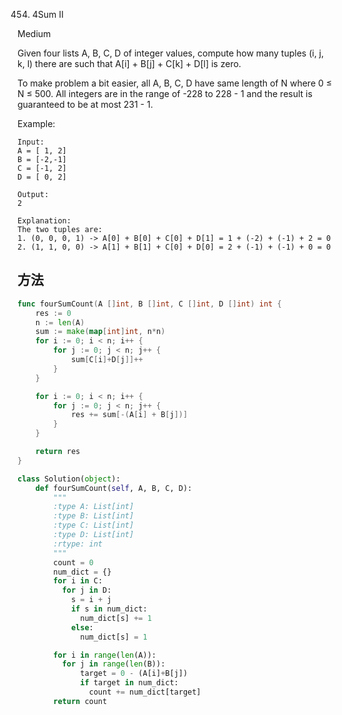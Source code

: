 454. 4Sum II


Medium


Given four lists A, B, C, D of integer values, compute how many tuples (i, j, k, l) there are such that A[i] + B[j] + C[k] + D[l] is zero.

To make problem a bit easier, all A, B, C, D have same length of N where 0 ≤ N ≤ 500. All integers are in the range of -228 to 228 - 1 and the result is guaranteed to be at most 231 - 1.

Example:

```
Input:
A = [ 1, 2]
B = [-2,-1]
C = [-1, 2]
D = [ 0, 2]

Output:
2

Explanation:
The two tuples are:
1. (0, 0, 0, 1) -> A[0] + B[0] + C[0] + D[1] = 1 + (-2) + (-1) + 2 = 0
2. (1, 1, 0, 0) -> A[1] + B[1] + C[0] + D[0] = 2 + (-1) + (-1) + 0 = 0
```

## 方法

```go
func fourSumCount(A []int, B []int, C []int, D []int) int {
    res := 0
	n := len(A)
	sum := make(map[int]int, n*n)
	for i := 0; i < n; i++ {
		for j := 0; j < n; j++ {
			sum[C[i]+D[j]]++
		}
	}

	for i := 0; i < n; i++ {
		for j := 0; j < n; j++ {
			res += sum[-(A[i] + B[j])]
		}
	}

	return res
}
```


```python
class Solution(object):
    def fourSumCount(self, A, B, C, D):
        """
        :type A: List[int]
        :type B: List[int]
        :type C: List[int]
        :type D: List[int]
        :rtype: int
        """
        count = 0
        num_dict = {}
        for i in C:
          for j in D:
            s = i + j
            if s in num_dict:
              num_dict[s] += 1
            else:
              num_dict[s] = 1

        for i in range(len(A)):
          for j in range(len(B)):
              target = 0 - (A[i]+B[j])
              if target in num_dict:
                count += num_dict[target]
        return count
```